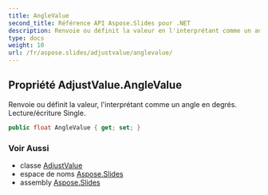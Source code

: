 ```yaml
---
title: AngleValue
second_title: Référence API Aspose.Slides pour .NET
description: Renvoie ou définit la valeur en l'interprétant comme un angle en degrés. Lecture/écriture Single.
type: docs
weight: 10
url: /fr/aspose.slides/adjustvalue/anglevalue/
---
```


## Propriété AdjustValue.AngleValue

Renvoie ou définit la valeur, l'interprétant comme un angle en degrés. Lecture/écriture Single.

```csharp
public float AngleValue { get; set; }
```

### Voir Aussi

* classe [AdjustValue](../../adjustvalue)
* espace de noms [Aspose.Slides](../../adjustvalue)
* assembly [Aspose.Slides](../../../)

<!-- NE PAS ÉDITER : généré par xmldocmd pour Aspose.Slides.dll -->